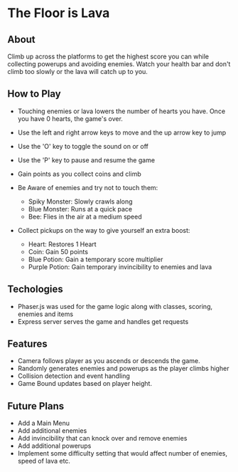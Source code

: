 # The Floor is Lava

## About

Climb up across the platforms to get the highest score you can while collecting powerups and avoiding enemies. Watch your health bar
and don't climb too slowly or the lava will catch up to you.

## How to Play

* Touching enemies or lava lowers the number of hearts you have. Once you have 0 hearts, the game's over.
* Use the left and right arrow keys to move and the up arrow key to jump
* Use the 'O' key to toggle the sound on or off
* Use the 'P' key to pause and resume the game
* Gain points as you collect coins and climb

* Be Aware of enemies and try not to touch them:
  * Spiky Monster: Slowly crawls along
  * Blue Monster: Runs at a quick pace
  * Bee: Flies in the air at a medium speed

* Collect pickups on the way to give yourself an extra boost:
  * Heart: Restores 1 Heart
  * Coin: Gain 50 points
  * Blue Potion: Gain a temporary score multiplier
  * Purple Potion: Gain temporary invincibility to enemies and lava

## Techologies

* Phaser.js was used for the game logic along with classes, scoring, enemies and items
* Express server serves the game and handles get requests

## Features

* Camera follows player as you ascends or descends the game.
* Randomly generates enemies and powerups as the player climbs higher  
* Collision detection and event handling
* Game Bound updates based on player height.

## Future Plans

* Add a Main Menu
* Add additional enemies
* Add invincibility that can knock over and remove enemies
* Add additional powerups
* Implement some difficulty setting that would affect number of enemies, speed of lava etc.
